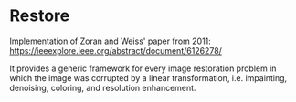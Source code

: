 # Restore
Implementation of Zoran and Weiss' paper from 2011: https://ieeexplore.ieee.org/abstract/document/6126278/

It provides a generic framework for every image restoration problem in which the image was corrupted by a linear transformation, i.e. impainting, denoising, coloring, and resolution enhancement.

